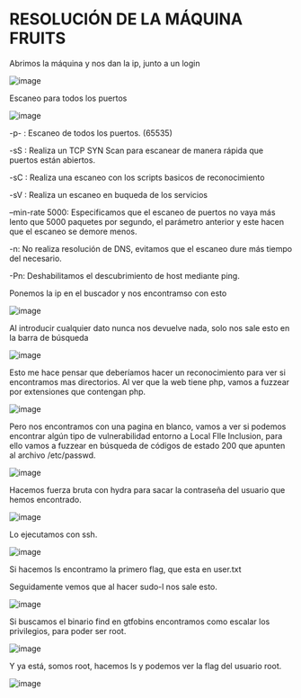 # RESOLUCIÓN DE LA MÁQUINA FRUITS

Abrimos la máquina y nos dan la ip, junto a un login

![image](https://github.com/user-attachments/assets/b9e6bde9-d6bd-4fe3-a2d3-bae099071c91)

Escaneo para todos los puertos

![image](https://github.com/user-attachments/assets/a5cac044-60d3-448e-a4bd-6c810a24728a)

-p- : Escaneo de todos los puertos. (65535)

-sS : Realiza un TCP SYN Scan para escanear de manera rápida que puertos están abiertos.

-sC : Realiza una escaneo con los scripts basicos de reconocimiento

-sV : Realiza un escaneo en buqueda de los servicios

–min-rate 5000: Especificamos que el escaneo de puertos no vaya más lento que 5000 paquetes por segundo, el parámetro anterior y este hacen que el escaneo se demore menos.

-n: No realiza resolución de DNS, evitamos que el escaneo dure más tiempo del necesario.

-Pn: Deshabilitamos el descubrimiento de host mediante ping.

Ponemos la ip en el buscador y nos encontramso con esto

![image](https://github.com/user-attachments/assets/0867f8d6-0543-4e8d-a005-21d317fef9ae)

Al introducir cualquier dato nunca nos devuelve nada, solo nos sale esto en la barra de búsqueda

![image](https://github.com/user-attachments/assets/5f8074bb-17bf-4bea-bff9-1520c946b115)

Esto me hace pensar que deberíamos hacer un reconocimiento para ver si encontramos mas directorios. Al ver que la web tiene php, vamos a fuzzear por extensiones que contengan php.

![image](https://github.com/user-attachments/assets/90411e2e-cc38-4abd-af0b-18438185ab76)

Pero nos encontramos con una pagina en blanco, vamos a ver si podemos encontrar algún tipo de vulnerabilidad entorno a Local FIle Inclusion, para ello vamos a fuzzear en búsqueda de códigos de estado 200 que apunten al archivo /etc/passwd.

![image](https://github.com/user-attachments/assets/c53054b8-2f5d-45d8-b3c0-7a31aa5b9208)

Hacemos fuerza bruta con hydra para sacar la contraseña del usuario que hemos encontrado.

![image](https://github.com/user-attachments/assets/47fb8c59-2ca3-43e8-b1bb-2c57dba1fd6a)

Lo ejecutamos con ssh.

![image](https://github.com/user-attachments/assets/cddbdc27-5846-428a-8538-ff3670e89a92)

Si hacemos ls encontramo la primero flag, que esta en user.txt

Seguidamente vemos que al hacer sudo-l nos sale esto.

![image](https://github.com/user-attachments/assets/040d2fd0-4f92-465e-8c38-8039db00e9e2)

Si buscamos el binario find en gtfobins encontramos como escalar los privilegios, para poder ser root.

![image](https://github.com/user-attachments/assets/1b294ede-5fe4-4899-a6b8-e14403118992)

Y ya está, somos root, hacemos ls y podemos ver la flag del usuario root.

![image](https://github.com/user-attachments/assets/852ad36d-e415-4da1-b9e2-4886ff714ac3)
